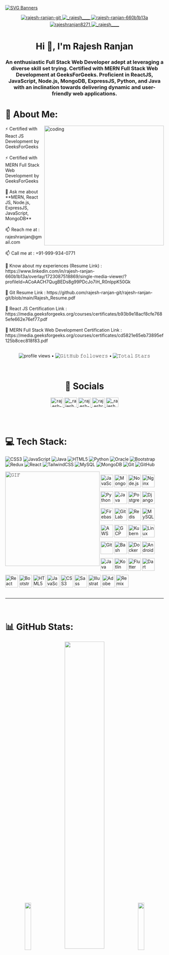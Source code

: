 <p align="center">

[![SVG Banners](https://svg-banners.vercel.app/api?type=origin&text1=Rajesh%20Ranjan&text2=%20I%20am%20a%20Full%20Stack%20Web%20Developer%20with%20passion%20for%20developing%20awesome%20websites...&width=1000&height=300)](https://pranavelric.github.io/)

</p>

<div>

<p align="center">

<a href="https://github.com/rajesh-ranjan-git" target="_blank">
<img src="https://img.shields.io/badge/github-%231E77B5.svg?&style=for-the-badge&logo=github&logoColor=white" alt="rajesh-ranjan-git" style="margin-bottom: 5px;" />
</a>

<a href="https://twitter.com/_rajesh____" target="_blank">
<img src="https://img.shields.io/badge/twitter-%23000000.svg?&style=for-the-badge&logo=x&logoColor=white" alt="_rajesh____" style="margin-bottom: 5px;" />
</a>

<a href="https://linkedin.com/in/rajesh-ranjan-660b1b13a" target="_blank">
<img src="https://img.shields.io/badge/linkedin-%231E77B5.svg?&style=for-the-badge&logo=linkedin&logoColor=white" alt="rajesh-ranjan-660b1b13a" style="margin-bottom: 5px;" />
</a>

<a href="https://fb.com/rajeshranjan8271" target="_blank">
<img src="https://img.shields.io/badge/facebook-%23000000.svg?&style=for-the-badge&logo=facebook&logoColor=white" alt="rajeshranjan8271" style="margin-bottom: 5px;" />
</a>

<a href="https://instagram.com/_rajesh____" target="_blank">
<img src="https://img.shields.io/badge/instagram-%231E77B5.svg?&style=for-the-badge&logo=instagram&logoColor=white" alt="_rajesh____" style="margin-bottom: 5px;" />
</a>

</p>

</div>

<!-- <div align="center">
 <a href="https://app.daily.dev/PranavElric"><img src="./devcard.svg"  style="width: 300px;" align="right" alt="Pranav Choudhary's Dev Card"/></a>
 </div> -->

<h1 align="center">Hi 👋, I'm Rajesh Ranjan</h1>
<h3 align="center">An enthusiastic Full Stack Web Developer adept at leveraging a diverse skill set trying. Certified with MERN Full Stack Web Development at GeeksForGeeks. Proficient in ReactJS, JavaScript, Node.js, MongoDB, ExpressJS, Python, and Java with an inclination towards delivering dynamic and user-friendly web applications.</h3>

# 💫 About Me:

<img align="right" alt="coding" width="380" src="/side-img.gif">
</div>
⚡ Certified with React JS Development by GeeksForGeeks<br><br>
⚡ Certified with MERN Full Stack Web Development by GeeksForGeeks<br><br>
💬 Ask me about **MERN, React JS, Node.js, ExpressJS, JavaScript, MongoDB**<br><br>
📫 Reach me at : rajeshranjan@gmail.com<br><br>
📫 Call me at : +91-999-934-0771<br><br>
📄 Know about my experiences (Resume Link) : https://www.linkedin.com/in/rajesh-ranjan-660b1b13a/overlay/1723087518869/single-media-viewer/?profileId=ACoAACH7QugBEDs8g99PDcJo7iH_R0nlppK50Gk<br><br>
📄 Git Resume Link : https://github.com/rajesh-ranjan-git/rajesh-ranjan-git/blob/main/Rajesh_Resume.pdf<br><br>
🌱 React JS Certification Link : https://media.geeksforgeeks.org/courses/certificates/b93b9e18acf8cfe7685efe662e76ef77.pdf<br><br>
🌱 MERN Full Stack Web Development Certification Link : https://media.geeksforgeeks.org/courses/certificates/cd5821e65eb73895ef125b8cec818f83.pdf

<br />
<br />

<p align="center">  
  <img alt = "profile views" src="https://komarev.com/ghpvc/?username=rajesh-ranjan-git&style=flat&color=blue"> •   
  <!-- <a href="https://user-badge.committers.top/india_private/pranavelric"><img src="https://user-badge.committers.top/india_private/pranvelric.svg"></a> • -->
  <img alt="𝙶𝚒𝚝𝙷𝚞𝚋 𝚏𝚘𝚕𝚕𝚘𝚠𝚎𝚛𝚜" src="https://img.shields.io/github/followers/rajesh-ranjan-git?label=Followers&style=social"> •
  <img src="https://img.shields.io/github/stars/rajesh-ranjan-git?label=Stars" alt="𝚃𝚘𝚝𝚊𝚕 𝚂𝚝𝚊𝚛𝚜"> 
</p>

<br />

<h1 align="center">👋 Socials</h1>

<p align="center">

<a href="https://github.com/rajesh-ranjan-git" target="blank">
<img src="https://raw.githubusercontent.com/rahuldkjain/github-profile-readme-generator/master/src/images/icons/Social/github.svg" alt="rajesh-ranjan-git" height="30" width="40" />
</a>

<a href="https://twitter.com/_rajesh____" target="blank">
<img  src="https://raw.githubusercontent.com/rahuldkjain/github-profile-readme-generator/master/src/images/icons/Social/twitter.svg" alt="_rajesh____" height="30" width="40" />
</a>

<a href="https://linkedin.com/in/rajesh-ranjan-660b1b13a" target="blank">
<img src="https://raw.githubusercontent.com/rahuldkjain/github-profile-readme-generator/master/src/images/icons/Social/linked-in-alt.svg" alt="rajesh-ranjan-660b1b13a" height="30" width="40" />
</a>

<a href="https://fb.com/rajeshranjan8271" target="blank">
<img src="https://raw.githubusercontent.com/rahuldkjain/github-profile-readme-generator/master/src/images/icons/Social/facebook.svg" alt="rajeshranjan8271" height="30" width="40"  />
</a>

<a href="https://instagram.com/_rajesh____" target="blank">
<img src="https://raw.githubusercontent.com/rahuldkjain/github-profile-readme-generator/master/src/images/icons/Social/instagram.svg" alt="_rajesh____" height="30" width="40"  />
</a>

</p>

<br />
<br />

# 💻 Tech Stack:

![CSS3](https://img.shields.io/badge/css3-%231572B6.svg?style=for-the-badge&logo=css3&logoColor=white) ![JavaScript](https://img.shields.io/badge/javascript-%23323330.svg?style=for-the-badge&logo=javascript&logoColor=%23F7DF1E) ![Java](https://img.shields.io/badge/java-%23ED8B00.svg?style=for-the-badge&logo=openjdk&logoColor=white) ![HTML5](https://img.shields.io/badge/html5-%23E34F26.svg?style=for-the-badge&logo=html5&logoColor=white) ![Python](https://img.shields.io/badge/python-3670A0?style=for-the-badge&logo=python&logoColor=ffdd54) ![Oracle](https://img.shields.io/badge/Oracle-F80000?style=for-the-badge&logo=oracle&logoColor=white) ![Bootstrap](https://img.shields.io/badge/bootstrap-%238511FA.svg?style=for-the-badge&logo=bootstrap&logoColor=white) ![Redux](https://img.shields.io/badge/redux-%23593d88.svg?style=for-the-badge&logo=redux&logoColor=white) ![React](https://img.shields.io/badge/react-%2320232a.svg?style=for-the-badge&logo=react&logoColor=%2361DAFB) ![TailwindCSS](https://img.shields.io/badge/tailwindcss-%2338B2AC.svg?style=for-the-badge&logo=tailwind-css&logoColor=white) ![MySQL](https://img.shields.io/badge/mysql-4479A1.svg?style=for-the-badge&logo=mysql&logoColor=white) ![MongoDB](https://img.shields.io/badge/MongoDB-%234ea94b.svg?style=for-the-badge&logo=mongodb&logoColor=white) ![Git](https://img.shields.io/badge/git-%23F05033.svg?style=for-the-badge&logo=git&logoColor=white) ![GitHub](https://img.shields.io/badge/github-%23121011.svg?style=for-the-badge&logo=github&logoColor=white)

<img align="left" height="300px" width="300px" alt="𝙶𝙸𝙵" src="https://octodex.github.com/images/Fintechtocat.png"/>

<div>
<img  style="margin-top: 10px" src="https://profilinator.rishav.dev/skills-assets/javascript-original.svg" alt="JavaScript" height="40">
<img style="margin-top: 10px" src="https://profilinator.rishav.dev/skills-assets/mongodb-original-wordmark.svg" alt="MongoDB" height="40"  />
<img style="margin-top: 10px" src="https://profilinator.rishav.dev/skills-assets/nodejs-original-wordmark.svg" alt="Node.js" height="40" /> 
<img style="margin-top: 10px" src="https://profilinator.rishav.dev/skills-assets/nginx-original.svg" alt="Nginx" height="40"  /> 
<img style="margin-top: 10px" src="https://profilinator.rishav.dev/skills-assets/python-original.svg" alt="Python" height="40"  />  
<img style="margin-top: 10px" src="https://profilinator.rishav.dev/skills-assets/java-original-wordmark.svg" alt="Java" height="40"  />
<img style="margin-top: 10px" src="https://profilinator.rishav.dev/skills-assets/postgresql-original-wordmark.svg" alt="PostgreSQL" height="40" />
<img style="margin-top: 10px" src="https://profilinator.rishav.dev/skills-assets/django-original.svg" alt="Django" height="40"  />
<img style="margin-top: 10px" src="https://profilinator.rishav.dev/skills-assets/firebase.png" alt="Firebase" height="40"  />  
<img style="margin-top: 10px" src="https://profilinator.rishav.dev/skills-assets/gitlab.svg" alt="GitLab" height="40" /> 
<img style="margin-top: 10px" src="https://profilinator.rishav.dev/skills-assets/redis-original-wordmark.svg" alt="Redis" height="40"  />
<img style="margin-top: 10px" src="https://profilinator.rishav.dev/skills-assets/mysql-original-wordmark.svg" alt="MySQL" height="40"  />  
</div>

<div>
<img style="margin-top: 10px" src="https://profilinator.rishav.dev/skills-assets/amazonwebservices-original-wordmark.svg" alt="AWS" height="40"  />
<img style="margin-top: 10px" src="https://profilinator.rishav.dev/skills-assets/google_cloud-icon.svg" alt="GCP" height="40" />
<img style="margin-top: 10px" src="https://profilinator.rishav.dev/skills-assets/kubernetes-icon.svg" alt="Kubernetes" height="40"  /> 
<img style="margin-top: 10px" src="https://profilinator.rishav.dev/skills-assets/linux-original.svg" alt="Linux" height="40" />
<img style="margin-top: 10px" src="https://profilinator.rishav.dev/skills-assets/git-scm-icon.svg" alt="Git" height="40" />
<img style="margin-top: 10px" src="https://profilinator.rishav.dev/skills-assets/gnu_bash-icon.svg" alt="Bash" height="40" />
<img style="margin-top: 10px" src="https://profilinator.rishav.dev/skills-assets/docker-original-wordmark.svg" alt="Docker" height="40" />
<img style="margin-top: 10px" src="https://profilinator.rishav.dev/skills-assets/android-original-wordmark.svg" alt="Android" height="40" />
<img style="margin-top: 10px" src="https://profilinator.rishav.dev/skills-assets/swift-original-wordmark.svg" alt="Java" height="40" />
<img style="margin-top: 10px" src="https://profilinator.rishav.dev/skills-assets/kotlinlang-icon.svg" alt="Kotlin" height="40" />
<img style="margin-top: 10px" src="https://profilinator.rishav.dev/skills-assets/flutterio-icon.svg" alt="Flutter" height="40" />
<img style="margin-top: 10px" src="https://profilinator.rishav.dev/skills-assets/dartlang-icon.svg" alt="Dart" height="40" />
</div>

<div>
<img style="margin-top: 10px" src="https://profilinator.rishav.dev/skills-assets/react-original-wordmark.svg" alt="React" height="40" />  
<img style="margin-top: 10px" src="https://profilinator.rishav.dev/skills-assets/bootstrap-plain.svg" alt="Bootstrap" height="40" />   
<img style="margin-top: 10px" src="https://profilinator.rishav.dev/skills-assets/html5-original-wordmark.svg" alt="HTML5" height="40" />   
<img style="margin-top: 10px" src="https://profilinator.rishav.dev/skills-assets/javascript-original.svg" alt="JavaScript" height="40" />  
<img style="margin-top: 10px" src="https://profilinator.rishav.dev/skills-assets/css3-original-wordmark.svg" alt="CSS3" height="40" />  
<img style="margin-top: 10px" src="https://profilinator.rishav.dev/skills-assets/sass-original.svg" alt="Sass" height="40" />  
<img style="margin-top: 10px" src="https://profilinator.rishav.dev/skills-assets/adobe_illustrator-icon.svg" alt="Illustrator" height="40" />  
<img style="margin-top: 10px" src="https://profilinator.rishav.dev/skills-assets/adobexd.png" alt="Adobe XD" height="40" />  
<img style="margin-top: 10px" src="https://avatars.githubusercontent.com/u/64235328?s=200&v=4" alt="Remix" height="40" /> 
</div>

</div>
  
<br>
<hr>
<br>

# 📊 GitHub Stats:

<p align="center" >
  <img height="150" width="150" src="./webp/left.webp"  style="width:20%">
  <img align="center" src="https://github-readme-streak-stats.herokuapp.com/?user=rajesh-ranjan-git&theme=dark&hide_border=false" style="width:50%"  />
  <img height="150" width="150" src="./webp/right.webp" style="width:20%">
</p>

![](https://github-readme-stats.vercel.app/api?username=rajesh-ranjan-git&theme=dark&hide_border=false&include_all_commits=false&count_private=false)
![](https://github-readme-streak-stats.herokuapp.com/?user=rajesh-ranjan-git&theme=dark&hide_border=false)<br/>
![](https://github-readme-stats.vercel.app/api/top-langs/?username=rajesh-ranjan-git&theme=dark&hide_border=false&include_all_commits=false&count_private=false&layout=compact)

<p align="center" > 
<img  height="220px" align="center" src="https://github-readme-stats.vercel.app/api?username=rajesh-ranjan-git&show_icons=true&hide_border=false&theme=vue&hide_border=false&count_private=true&bg_color=050505&title_color=00DCA8&text_color=FDFCFF&count_private=true&include_all_commits=true"/>
<img align="center"  height="220px" src="https://github-readme-stats.vercel.app/api/top-langs/?username=rajesh-ranjan-git&bg_color=050505&title_color=00DCA8&text_color=FDFCFF&langs_count=15&layout=compact&hide_border=false" />
</p>

<p align=center>

<img src="https://github-readme-activity-graph.vercel.app/graph?username=pranavelric&theme=react-dark&hide_border=true&area=true&radius=10&color=00DCA8&line=00ab75&area_color=4ddb75" alt="Pranav's github activity graph" />
</p>

![3D Profile](profile-3d-contrib/profile-night-rainbow.svg)

![𝙶𝚒𝚝𝚑𝚞𝚋 𝙲𝚘𝚗𝚝𝚛𝚒𝚋𝚞𝚝𝚒𝚘𝚗 𝙶𝚛𝚊𝚙𝚑](github-contribution-grid-snake.svg)

## 🏆 GitHub Trophies

<p align="center" style="width:100%">  
<img  src="https://github-profile-trophy.vercel.app/?username=rajesh-ranjan-git&column=8&margin-w=15&margin-h=15&no-bg=true&no-frame=false&theme=juicyfresh" >
 
</p>

## 🏆 GitHub Trophies

![](https://github-profile-trophy.vercel.app/?username=rajesh-ranjan-git&theme=radical&no-frame=false&no-bg=true&margin-w=4)

### 🔝 Top Contributed Repo

![](https://github-contributor-stats.vercel.app/api?username=rajesh-ranjan-git&limit=5&theme=dark&combine_all_yearly_contributions=true)

---

[![](https://visitcount.itsvg.in/api?id=rajesh-ranjan-git&icon=0&color=0)](https://visitcount.itsvg.in)

#

<p align="center">
  <img height="50" width="50" src="https://cdn.jsdelivr.net/npm/simple-icons@3.0.1/icons/github.svg">  
  <h4 align="center"><code>📊 𝙶𝚒𝚝𝙷𝚞𝚋 𝙼𝚎𝚝𝚛𝚒𝚌𝚜</code></h4>
</p>

<p align="center">
 <a href="https://metrics.lecoq.io/about/pranavelric"><img src="github-metrics.svg" width="75%"   alt="Pranav Choudhary's Github Metrics"/></a>
</p>

## 😂 Here is a random joke that'll make you laugh!

![Jokes Card](https://readme-jokes.vercel.app/api)

<h1>
  Connect With Me
  <img src="GIF/Handshake.gif" height="25px">
</h1>

<p align="center">
  <br>
  <a href="https://www.linkedin.com/in/pranav-choudhary/" target="_blank">
    <code><img height="60" width="60" src="https://skillicons.dev/icons?i=linkedin"/></code>
  </a>
  <a href="https://stackoverflow.com/users/10224590/pranav-choudhary/" target="_blank">
    <code><img  height="60" width="60" src="https://skillicons.dev/icons?i=stackoverflow"/></code>
  </a>
  <a href="https://www.instagram.com/pranav.elric" target="_blank">
    <code><img height="60" width="60" src="https://skillicons.dev/icons?i=instagram"/></code>
  </a>
  <a href="https://dev.to/pranavelric" target="_blank">
    <code><img height="60" width="60" src="https://skillicons.dev/icons?i=devto"/></code>
  </a>
  <a href="mailto:pranavchoudhary500@gmail.com">
    <code><img src="https://raw.githubusercontent.com/timche/gmail-desktop/main/media/icon.svg" alt="Pranav's Mail" height="60" width="60"></code>
  </a>     
</p>
<br/>
<br/>

<div align="center">

### 𝚂𝚑𝚘𝚠 𝚜𝚘𝚖𝚎 ❤️ 𝚋𝚢 𝚜𝚝𝚊𝚛𝚛𝚒𝚗𝚐 𝚜𝚘𝚖𝚎 𝚘𝚏 𝚝𝚑𝚎 𝚛𝚎𝚙𝚘𝚜𝚒𝚝𝚘𝚛𝚒𝚎𝚜!

</div>

#

![footer](./webp/footer.webp)
